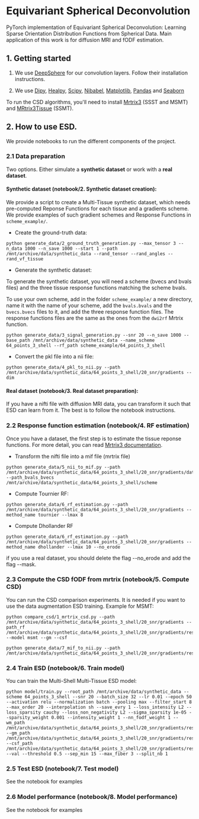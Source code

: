 # Equivariant Spherical Deconvolution
PyTorch implementation of Equivariant Spherical Deconvolution: Learning Sparse Orientation Distribution Functions from Spherical Data. Main application of this work is for diffusion MRI and fODF estimation.

## 1. Getting started

1. We use [DeepSphere](https://github.com/deepsphere/deepsphere-pytorch) for our convolution layers. Follow their installation instructions.

2. We use [Dipy](https://dipy.org/), [Healpy](https://healpy.readthedocs.io/en/latest/), [Scipy](https://www.scipy.org/), [Nibabel](https://nipy.org/nibabel/), [Matplotlib](https://matplotlib.org/stable/index.html), [Pandas](https://pandas.pydata.org/) and [Seaborn](https://seaborn.pydata.org/)

To run the CSD algorithms, you'll need to install [Mrtrix3](https://mrtrix.readthedocs.io/en/latest/installation/package_install.html) (SSST and MSMT) and [MRtrix3Tissue](https://3tissue.github.io/doc/ss3t-csd.html) (SSMT).

## 2. How to use ESD.
We provide notebooks to run the different components of the project.

### 2.1 Data preparation
Two options. Either simulate a **synthetic dataset** or work with a **real dataset**.

#### Synthetic dataset (notebook/2. Synthetic dataset creation):
We provide a script to create a Multi-Tissue synthetic dataset, which needs pre-computed Reponse Functions for each tissue and a gradients scheme. We provide examples of such gradient schemes and Response Functions in `scheme_example/`.

* Create the ground-truth data:

```
python generate_data/2_ground_truth_generation.py --max_tensor 3 --n_data 1000 --n_save 1000 --start 1 --path /mnt/archive/data/synthetic_data --rand_tensor --rand_angles --rand_vf_tissue
```

* Generate the synthetic dataset:

To generate the synthetic dataset, you will need a scheme (bvecs and bvals files) and the three tissue response functions matching the scheme bvals.

To use your own scheme, add in the folder `scheme_example/` a new directory, name it with the name of your scheme, add the `bvals.bvals` and the `bvecs.bvecs` files to it, and add the three response function files. The response functions files are the same as the ones from the `dwi2rf` Mrtrix function.

```
python generate_data/3_signal_generation.py --snr 20 --n_save 1000 --base_path /mnt/archive/data/synthetic_data --name_scheme 64_points_3_shell --rf_path scheme_example/64_points_3_shell
```

* Convert the pkl file into a nii file:

```
python generate_data/4_pkl_to_nii.py --path /mnt/archive/data/synthetic_data/64_points_3_shell/20_snr/gradients --dim
```

#### Real dataset (notebook/3. Real dataset preparation):

If you have a nifti file with diffusion MRI data, you can transform it such that ESD can learn from it. The best is to follow the notebook instructions.

### 2.2 Response function estimation (notebook/4. RF estimation)
Once you have a dataset, the first step is to estimate the tissue reponse functions. For more detail, you can read [Mrtrix3 documentation](https://mrtrix.readthedocs.io/en/latest/constrained_spherical_deconvolution/response_function_estimation.html). 

* Transform the nifti file into a mif file (mrtrix file)

```
python generate_data/5_nii_to_mif.py --path /mnt/archive/data/synthetic_data/64_points_3_shell/20_snr/gradients/data_cat --path_bvals_bvecs /mnt/archive/data/synthetic_data/64_points_3_shell/scheme
```

* Compute Tournier RF:

```
python generate_data/6_rf_estimation.py --path /mnt/archive/data/synthetic_data/64_points_3_shell/20_snr/gradients --method_name tournier --lmax 8
```

* Compute Dhollander RF

```
python generate_data/6_rf_estimation.py --path /mnt/archive/data/synthetic_data/64_points_3_shell/20_snr/gradients --method_name dhollander --lmax 10 --no_erode
```

if you use a real dataset, you should delete the flag --no_erode and add the flag --mask.

### 2.3 Compute the CSD fODF from mrtrix (notebook/5. Compute CSD)

You can run the CSD comparison experiments. It is needed if you want to use the data augmentation ESD training. Example for MSMT:

```
python compare_csd/1_mrtrix_csd.py --path /mnt/archive/data/synthetic_data/64_points_3_shell/20_snr/gradients --path_rf /mnt/archive/data/synthetic_data/64_points_3_shell/20_snr/gradients/response_functions/dhollander_10_None --model msmt --gm --csf
```

```
python generate_data/7_mif_to_nii.py --path /mnt/archive/data/synthetic_data/64_points_3_shell/20_snr/gradients/result/msmt_dhollander_10_None_None/fodf/fodf_cat/fodf.mif
```

### 2.4 Train ESD (notebook/6. Train model)

You can train the Multi-Shell Multi-Tissue ESD model:

```
python model/train.py --root_path /mnt/archive/data/synthetic_data --scheme 64_points_3_shell --snr 20 --batch_size 32 --lr 0.01 --epoch 50 --activation relu --normalization batch --pooling max --filter_start 8 --max_order 20 --interpolation sh --save_evry 1 --loss_intensity L2 --loss_sparsity cauchy --loss_non_negativity L2 --sigma_sparsity 1e-05 --sparsity_weight 0.001 --intensity_weight 1 --nn_fodf_weight 1 --wm_path /mnt/archive/data/synthetic_data/64_points_3_shell/20_snr/gradients/response_functions/dhollander_10_None/wm_response.txt --gm_path /mnt/archive/data/synthetic_data/64_points_3_shell/20_snr/gradients/response_functions/dhollander_10_None/gm_response.txt --csf_path /mnt/archive/data/synthetic_data/64_points_3_shell/20_snr/gradients/response_functions/dhollander_10_None/csf_response.txt --val --threshold 0.5 --sep_min 15 --max_fiber 3 --split_nb 1
```

### 2.5 Test ESD (notebook/7. Test model)

See the notebook for examples

### 2.6 Model performance (notebook/8. Model performance)
See the notebook for examples

